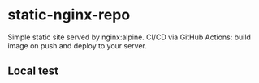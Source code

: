 # static-nginx-repo

Simple static site served by nginx:alpine. CI/CD via GitHub Actions: build image on push and deploy to your server.

## Local test